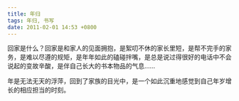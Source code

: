 ```yaml
---
title: 年归
tags: 年归, 书写
date: 2011-02-01 14:53 +0800
---
```



回家是什么？回家是和家人的见面拥抱，是絮叨不休的家长里短，是帮不完手的家务，是难以尽遵的规矩，是年年如此的磕碰拌嘴，是总是说过得很好的电话中不会说起的变故辛酸，是伴自己长大的书本物品的气息……

年是无法无天的浮萍，回到了家族的目光中，是一个如此沉重地感觉到自己年岁增长的相应担当的时刻。

